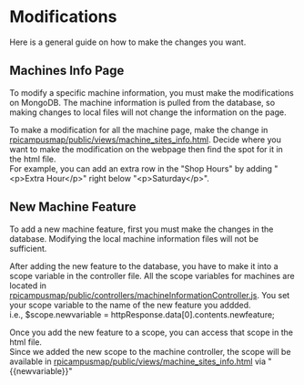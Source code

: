 # Modifications

Here is a general guide on how to make the changes you want.

## Machines Info Page
To modify a specific machine information, 
you must make the modifications on MongoDB.
The machine information is pulled from the database, 
so making changes to local files will not change the information on the page.

To make a modification for all the machine page, make the change in 
[rpicampusmap/public/views/machine_sites_info.html](../../public/views/machine_sites_info.html).
Decide where you want to make the modification on the webpage then find the 
spot for it in the html file.  
For example, you can add an extra row in the "Shop Hours" by adding 
"\<p\>Extra Hour\</p\>" right below "\<p\>Saturday\</p\>".

## New Machine Feature
To add a new machine feature, first you must make the changes in the database. 
Modifying the local machine information files will not be sufficient.

After adding the new feature to the database, you have to make it into 
a scope variable in the controller file. 
All the scope variables for machines are located in 
[rpicampusmap/public/controllers/machineInformationController.js](../../public/controllers/machineInfoController.js).
You set your scope variable to the name of the new feature you addded.   
i.e., $scope.newvariable = httpResponse.data[0].contents.newfeature;

Once you add the new feature to a scope, you can access that scope in the html file.  
Since we added the new scope to the machine controller, 
the scope will be available in 
[rpicampusmap/public/views/machine_sites_info.html](../../public/views/machine_sites_info.html)
via "{{newvariable}}"